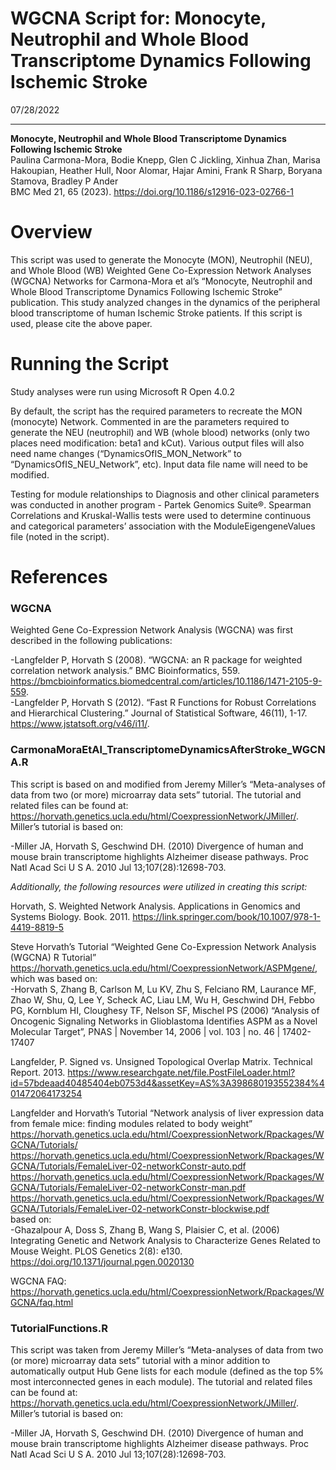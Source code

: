 WGCNA Script for: Monocyte, Neutrophil and Whole Blood Transcriptome
Dynamics Following Ischemic Stroke
================
07/28/2022

-----

**Monocyte, Neutrophil and Whole Blood Transcriptome Dynamics Following
Ischemic Stroke**  
Paulina Carmona-Mora, Bodie Knepp, Glen C Jickling, Xinhua Zhan, Marisa
Hakoupian, Heather Hull, Noor Alomar, Hajar Amini, Frank R Sharp,
Boryana Stamova, Bradley P Ander  
BMC Med 21, 65 (2023). https://doi.org/10.1186/s12916-023-02766-1

# Overview

This script was used to generate the Monocyte (MON), Neutrophil (NEU),
and Whole Blood (WB) Weighted Gene Co-Expression Network Analyses
(WGCNA) Networks for Carmona-Mora et al’s “Monocyte, Neutrophil and
Whole Blood Transcriptome Dynamics Following Ischemic Stroke”
publication. This study analyzed changes in the dynamics of the
peripheral blood transcriptome of human Ischemic Stroke patients. If
this script is used, please cite the above paper.

# Running the Script

Study analyses were run using Microsoft R Open 4.0.2

By default, the script has the required parameters to recreate the MON (monocyte)
Network. Commented in are the parameters required to generate the NEU (neutrophil)
and WB (whole blood) networks (only two places need modification: beta1 and kCut).
Various output files will also need name changes
(“DynamicsOfIS\_MON\_Network” to “DynamicsOfIS\_NEU\_Network”, etc).
Input data file name will need to be modified.

Testing for module relationships to Diagnosis and other clinical
parameters was conducted in another program - Partek Genomics Suite®.
Spearman Correlations and Kruskal-Wallis tests were used to determine
continuous and categorical parameters’ association with the
ModuleEigengeneValues file (noted in the script).

# References

### WGCNA

Weighted Gene Co-Expression Network Analysis (WGCNA) was first described
in the following publications:

\-Langfelder P, Horvath S (2008). “WGCNA: an R package for weighted
correlation network analysis.” BMC Bioinformatics, 559.
<https://bmcbioinformatics.biomedcentral.com/articles/10.1186/1471-2105-9-559>.  
\-Langfelder P, Horvath S (2012). “Fast R Functions for Robust
Correlations and Hierarchical Clustering.” Journal of Statistical
Software, 46(11), 1-17. <https://www.jstatsoft.org/v46/i11/>.

### CarmonaMoraEtAl\_TranscriptomeDynamicsAfterStroke\_WGCNA.R

This script is based on and modified from Jeremy Miller’s “Meta-analyses
of data from two (or more) microarray data sets” tutorial. The tutorial
and related files can be found at:
<https://horvath.genetics.ucla.edu/html/CoexpressionNetwork/JMiller/>.
Miller’s tutorial is based on:

\-Miller JA, Horvath S, Geschwind DH. (2010) Divergence of human and
mouse brain transcriptome highlights Alzheimer disease pathways. Proc
Natl Acad Sci U S A. 2010 Jul 13;107(28):12698-703.

*Additionally, the following resources were utilized in creating this
script:*

Horvath, S. Weighted Network Analysis. Applications in Genomics and
Systems Biology. Book. 2011.
<https://link.springer.com/book/10.1007/978-1-4419-8819-5>

Steve Horvath’s Tutorial “Weighted Gene Co-Expression Network Analysis
(WGCNA) R Tutorial”
<https://horvath.genetics.ucla.edu/html/CoexpressionNetwork/ASPMgene/>,
which was based on:  
\-Horvath S, Zhang B, Carlson M, Lu KV, Zhu S, Felciano RM, Laurance MF,
Zhao W, Shu, Q, Lee Y, Scheck AC, Liau LM, Wu H, Geschwind DH, Febbo PG,
Kornblum HI, Cloughesy TF, Nelson SF, Mischel PS (2006) “Analysis of
Oncogenic Signaling Networks in Glioblastoma Identifies ASPM as a Novel
Molecular Target”, PNAS | November 14, 2006 | vol. 103 | no. 46 |
17402-17407

Langfelder, P. Signed vs. Unsigned Topological Overlap Matrix. Technical
Report. 2013.
<https://www.researchgate.net/file.PostFileLoader.html?id=57bdeaad40485404eb0753d4&assetKey=AS%3A398680193552384%401472064173254>

Langfelder and Horvath’s Tutorial “Network analysis of liver expression
data from female mice: finding modules related to body weight”  
<https://horvath.genetics.ucla.edu/html/CoexpressionNetwork/Rpackages/WGCNA/Tutorials/>  
<https://horvath.genetics.ucla.edu/html/CoexpressionNetwork/Rpackages/WGCNA/Tutorials/FemaleLiver-02-networkConstr-auto.pdf>  
<https://horvath.genetics.ucla.edu/html/CoexpressionNetwork/Rpackages/WGCNA/Tutorials/FemaleLiver-02-networkConstr-man.pdf>  
<https://horvath.genetics.ucla.edu/html/CoexpressionNetwork/Rpackages/WGCNA/Tutorials/FemaleLiver-02-networkConstr-blockwise.pdf>  
based on:  
\-Ghazalpour A, Doss S, Zhang B, Wang S, Plaisier C, et al. (2006)
Integrating Genetic and Network Analysis to Characterize Genes Related
to Mouse Weight. PLOS Genetics 2(8): e130.
<https://doi.org/10.1371/journal.pgen.0020130>

WGCNA FAQ:
<https://horvath.genetics.ucla.edu/html/CoexpressionNetwork/Rpackages/WGCNA/faq.html>

### TutorialFunctions.R

This script was taken from Jeremy Miller’s “Meta-analyses of data from
two (or more) microarray data sets” tutorial with a minor addition to
automatically output Hub Gene lists for each module (defined as the top
5% most interconnected genes in each module). The tutorial and related
files can be found at:
<https://horvath.genetics.ucla.edu/html/CoexpressionNetwork/JMiller/>.
Miller’s tutorial is based on:

\-Miller JA, Horvath S, Geschwind DH. (2010) Divergence of human and
mouse brain transcriptome highlights Alzheimer disease pathways. Proc
Natl Acad Sci U S A. 2010 Jul 13;107(28):12698-703.

